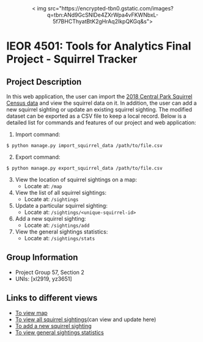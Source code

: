 <div align="center">
< img src="https://encrypted-tbn0.gstatic.com/images?q=tbn:ANd9GcSNlDe4ZXrWpa4vFKWNbxL-5f7BHCThyatBtK2gHrAq2IkpQKGq&s">
</div>

# IEOR 4501: Tools for Analytics Final Project - Squirrel Tracker 
## Project Description
In this web application, the user can import the [2018 Central Park Squirrel Census data](https://data.cityofnewyork.us/Environment/2018-Central-Park-Squirrel-Census-Squirrel-Data/vfnx-vebw) and view the squirrel data on it. In addition, the user can add a new squirrel sighting or update an existing squirrel sighting. The modified dataset can be exported as a CSV file to keep a local record. Below is a detailed list for commands and features of our project and web application:

1. Import command:
```
$ python manage.py import_squirrel_data /path/to/file.csv
```
2. Export command:
```
$ python manage.py export_squirrel_data /path/to/file.csv
```
3. View the location of squirrel sightings on a map:
   - Locate at: ```/map```
4. View the list of all squirrel sightings:
   - Locate at: ```/sightings```
5. Update a particular squirrel sighting:
   - Locate at: ```/sightings/<unique-squirrel-id>```
6. Add a new squirrel sighting:
   - Locate at: ```/sightings/add```
7. View the general sightings statistics:
   - Locate at: ```/sightings/stats```



## Group Information
- Project Group 57, Section 2
- UNIs: [xl2919, yz3651]



## Links to different views
- [To view map](https://skilled-axis-255500.appspot.com/map)
- [To view all squirrel sightings](https://skilled-axis-255500.appspot.com/sightings)(can view and update here)
- [To add a new squirrel sighting](https://skilled-axis-255500.appspot.com/sightings/add)
- [To view general sightings statistics](https://skilled-axis-255500.appspot.com/sightings/stats)
